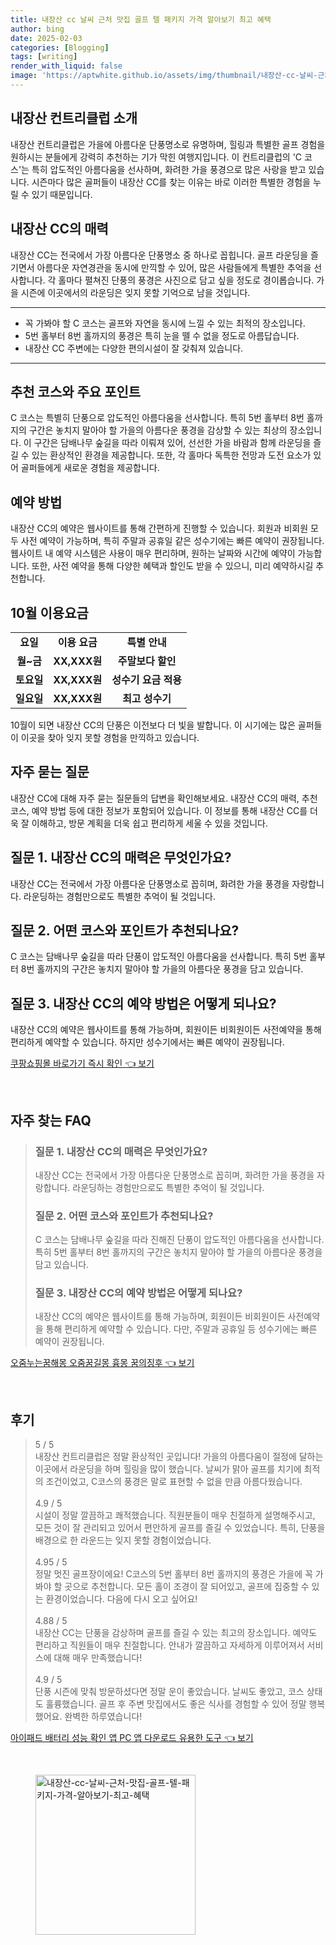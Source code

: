 ```yaml
---
title: 내장산 cc 날씨 근처 맛집 골프 텔 패키지 가격 알아보기 최고 혜택
author: bing
date: 2025-02-03
categories: [Blogging]
tags: [writing]
render_with_liquid: false
image: 'https://aptwhite.github.io/assets/img/thumbnail/내장산-cc-날씨-근처-맛집-골프-텔-패키지-가격-알아보기-최고-혜택.webp'
---
```



<h2 id='내장산-컨트리클럽-소개'>내장산 컨트리클럽 소개</h2>

<p>내장산 컨트리클럽은 가을에 아름다운 단풍명소로 유명하며, 힐링과 특별한 골프 경험을 원하시는 분들에게 강력히 추천하는 기가 막힌 여행지입니다. 이 컨트리클럽의 'C 코스'는 특히 압도적인 아름다움을 선사하며, 화려한 가을 풍경으로 많은 사랑을 받고 있습니다. 시즌마다 많은 골퍼들이 내장산 CC를 찾는 이유는 바로 이러한 특별한 경험을 누릴 수 있기 때문입니다.</p>

<h2 id='내장산-cc의-매력'>내장산 CC의 매력</h2>

<p>내장산 CC는 전국에서 가장 아름다운 단풍명소 중 하나로 꼽힙니다. 골프 라운딩을 즐기면서 아름다운 자연경관을 동시에 만끽할 수 있어, 많은 사람들에게 특별한 추억을 선사합니다. 각 홀마다 펼쳐진 단풍의 풍경은 사진으로 담고 싶을 정도로 경이롭습니다. 가을 시즌에 이곳에서의 라운딩은 잊지 못할 기억으로 남을 것입니다.</p>

<hr />

<ul>
    <li>꼭 가봐야 할 C 코스는 골프와 자연을 동시에 느낄 수 있는 최적의 장소입니다.</li>
    <li>5번 홀부터 8번 홀까지의 풍경은 특히 눈을 뗄 수 없을 정도로 아름답습니다.</li>
    <li>내장산 CC 주변에는 다양한 편의시설이 잘 갖춰져 있습니다.</li>
</ul>

<hr />

<h2 id='추천-코스와-주요-포인트'>추천 코스와 주요 포인트</h2>

<p>C 코스는 특별히 단풍으로 압도적인 아름다움을 선사합니다. 특히 5번 홀부터 8번 홀까지의 구간은 놓치지 말아야 할 가을의 아름다운 풍경을 감상할 수 있는 최상의 장소입니다. 이 구간은 담배나무 숲길을 따라 이뤄져 있어, 선선한 가을 바람과 함께 라운딩을 즐길 수 있는 환상적인 환경을 제공합니다. 또한, 각 홀마다 독특한 전망과 도전 요소가 있어 골퍼들에게 새로운 경험을 제공합니다.</p>

<h2 id='예약-방법'>예약 방법</h2>

<p>내장산 CC의 예약은 웹사이트를 통해 간편하게 진행할 수 있습니다. 회원과 비회원 모두 사전 예약이 가능하며, 특히 주말과 공휴일 같은 성수기에는 빠른 예약이 권장됩니다. 웹사이트 내 예약 시스템은 사용이 매우 편리하며, 원하는 날짜와 시간에 예약이 가능합니다. 또한, 사전 예약을 통해 다양한 혜택과 할인도 받을 수 있으니, 미리 예약하시길 추천합니다.</p>

<h2 id='10월-이용요금'>10월 이용요금</h2>

<table>
    <tr>
        <td style="text-align: center; height: 17px;"><b>요일</b></td>
        <td style="text-align: center; height: 17px;"><b>이용 요금</b></td>
        <td style="text-align: center; height: 17px;"><b>특별 안내</b></td>
    </tr>
    <tr>
        <td style="text-align: center; height: 17px;"><b>월~금</b></td>
        <td style="text-align: center; height: 17px;"><b>XX,XXX원</b></td>
        <td style="text-align: center; height: 17px;"><b>주말보다 할인</b></td>
    </tr>
    <tr>
        <td style="text-align: center; height: 17px;"><b>토요일</b></td>
        <td style="text-align: center; height: 17px;"><b>XX,XXX원</b></td>
        <td style="text-align: center; height: 17px;"><b>성수기 요금 적용</b></td>
    </tr>
    <tr>
        <td style="text-align: center; height: 17px;"><b>일요일</b></td>
        <td style="text-align: center; height: 17px;"><b>XX,XXX원</b></td>
        <td style="text-align: center; height: 17px;"><b>최고 성수기</b></td>
    </tr>
</table>

<p>10월이 되면 내장산 CC의 단풍은 이전보다 더 빛을 발합니다. 이 시기에는 많은 골퍼들이 이곳을 찾아 잊지 못할 경험을 만끽하고 있습니다.</p>

<h2 id='자주-묻는-질문'>자주 묻는 질문</h2>

<p>내장산 CC에 대해 자주 묻는 질문들의 답변을 확인해보세요. 내장산 CC의 매력, 추천 코스, 예약 방법 등에 대한 정보가 포함되어 있습니다. 이 정보를 통해 내장산 CC를 더욱 잘 이해하고, 방문 계획을 더욱 쉽고 편리하게 세울 수 있을 것입니다.</p>

<h2 id='질문-1-내장산-cc의-매력은-무엇인가요'>질문 1. 내장산 CC의 매력은 무엇인가요?</h2>

<p>내장산 CC는 전국에서 가장 아름다운 단풍명소로 꼽히며, 화려한 가을 풍경을 자랑합니다. 라운딩하는 경험만으로도 특별한 추억이 될 것입니다.</p>

<h2 id='질문-2-어떤-코스와-포인트가-추천되나요'>질문 2. 어떤 코스와 포인트가 추천되나요?</h2>

<p>C 코스는 담배나무 숲길을 따라 단풍이 압도적인 아름다움을 선사합니다. 특히 5번 홀부터 8번 홀까지의 구간은 놓치지 말아야 할 가을의 아름다운 풍경을 담고 있습니다.</p>

<h2 id='질문-3-내장산-cc의-예약-방법은-어떻게-되나요'>질문 3. 내장산 CC의 예약 방법은 어떻게 되나요?</h2>

<p>내장산 CC의 예약은 웹사이트를 통해 가능하며, 회원이든 비회원이든 사전예약을 통해 편리하게 예약할 수 있습니다. 하지만 성수기에서는 빠른 예약이 권장됩니다.</p>


<p><a class="click-button" title="쿠팡쇼핑몰 바로가기 즉시 확인" href="https://aptwhite.github.io/posts/%EC%BF%A0%ED%8C%A1%EC%87%BC%ED%95%91%EB%AA%B0-%EB%B0%94%EB%A1%9C%EA%B0%80%EA%B8%B0-%EC%A6%89%EC%8B%9C-%ED%99%95%EC%9D%B8/" rel="dofollow">쿠팡쇼핑몰 바로가기 즉시 확인 👈 보기</a></p><br>
<h2 id='자주_찾는_FAQ'>자주 찾는 FAQ</h2>
<div itemscope="" itemtype="https://schema.org/FAQPage"> 
<blockquote> 
<div itemscope="" itemprop="mainEntity" itemtype="https://schema.org/Question"> 
<h3 itemprop="name">질문 1. 내장산 CC의 매력은 무엇인가요?</h3> 
<div itemscope="" itemprop="acceptedAnswer" itemtype="https://schema.org/Answer"> 
<span itemprop="text"> 
<p>내장산 CC는 전국에서 가장 아름다운 단풍명소로 꼽히며, 화려한 가을 풍경을 자랑합니다. 라운딩하는 경험만으로도 특별한 추억이 될 것입니다.</p> 
</span> 
</div> 
</div> 

<div itemscope="" itemprop="mainEntity" itemtype="https://schema.org/Question"> 
<h3 itemprop="name">질문 2. 어떤 코스와 포인트가 추천되나요?</h3> 
<div itemscope="" itemprop="acceptedAnswer" itemtype="https://schema.org/Answer"> 
<span itemprop="text"> 
<p>C 코스는 담배나무 숲길을 따라 진해진 단풍이 압도적인 아름다움을 선사합니다. 특히 5번 홀부터 8번 홀까지의 구간은 놓치지 말아야 할 가을의 아름다운 풍경을 담고 있습니다.</p> 
</span> 
</div> 
</div> 

<div itemscope="" itemprop="mainEntity" itemtype="https://schema.org/Question"> 
<h3 itemprop="name">질문 3. 내장산 CC의 예약 방법은 어떻게 되나요?</h3> 
<div itemscope="" itemprop="acceptedAnswer" itemtype="https://schema.org/Answer"> 
<span itemprop="text"> 
<p>내장산 CC의 예약은 웹사이트를 통해 가능하며, 회원이든 비회원이든 사전예약을 통해 편리하게 예약할 수 있습니다. 다만, 주말과 공휴일 등 성수기에는 빠른 예약이 권장됩니다.</p> 
</span> 
</div> 
</div> 
</blockquote> 
</div>
<p><a class="click-button" title="오줌누는꿈해몽 오줌꿈길몽 흉몽 꿈의징후" href="https://aptwhite.github.io/posts/%EC%98%A4%EC%A4%8C%EB%88%84%EB%8A%94%EA%BF%88%ED%95%B4%EB%AA%BD-%EC%98%A4%EC%A4%8C%EA%BF%88%EA%B8%B8%EB%AA%BD-%ED%9D%89%EB%AA%BD-%EA%BF%88%EC%9D%98%EC%A7%95%ED%9B%84/" rel="dofollow">오줌누는꿈해몽 오줌꿈길몽 흉몽 꿈의징후 👈 보기</a></p><br>
<h2 id='후기'>후기</h2>
<div itemscope itemtype="https://schema.org/Product">
  <blockquote>
  <div itemprop="review" itemscope itemtype="https://schema.org/Review">
      <div itemprop="reviewRating" itemscope itemtype="https://schema.org/Rating"> <span itemprop="ratingValue">5</span> / <span itemprop="bestRating">5</span> </div>
      <span itemprop="reviewBody">내장산 컨트리클럽은 정말 환상적인 곳입니다! 가을의 아름다움이 절정에 달하는 이곳에서 라운딩을 하며 힐링을 많이 했습니다. 날씨가 맑아 골프를 치기에 최적의 조건이었고, C코스의 풍경은 말로 표현할 수 없을 만큼 아름다웠습니다.</span>
  </div>
  <br>
  <div itemprop="review" itemscope itemtype="https://schema.org/Review">
      <div itemprop="reviewRating" itemscope itemtype="https://schema.org/Rating"> <span itemprop="ratingValue">4.9</span> / <span itemprop="bestRating">5</span> </div>
      <span itemprop="reviewBody">시설이 정말 깔끔하고 쾌적했습니다. 직원분들이 매우 친절하게 설명해주시고, 모든 것이 잘 관리되고 있어서 편안하게 골프를 즐길 수 있었습니다. 특히, 단풍을 배경으로 한 라운드는 잊지 못할 경험이었습니다.</span>
  </div>
  <br>
  <div itemprop="review" itemscope itemtype="https://schema.org/Review">
      <div itemprop="reviewRating" itemscope itemtype="https://schema.org/Rating"> <span itemprop="ratingValue">4.95</span> / <span itemprop="bestRating">5</span> </div>
      <span itemprop="reviewBody">정말 멋진 골프장이에요! C코스의 5번 홀부터 8번 홀까지의 풍경은 가을에 꼭 가봐야 할 곳으로 추천합니다. 모든 홀이 조경이 잘 되어있고, 골프에 집중할 수 있는 환경이었습니다. 다음에 다시 오고 싶어요!</span>
  </div>
  <br>
  <div itemprop="review" itemscope itemtype="https://schema.org/Review">
      <div itemprop="reviewRating" itemscope itemtype="https://schema.org/Rating"> <span itemprop="ratingValue">4.88</span> / <span itemprop="bestRating">5</span> </div>
      <span itemprop="reviewBody">내장산 CC는 단풍을 감상하며 골프를 즐길 수 있는 최고의 장소입니다. 예약도 편리하고 직원들이 매우 친절합니다. 안내가 깔끔하고 자세하게 이루어져서 서비스에 대해 매우 만족했습니다!</span>
  </div>
  <br>
  <div itemprop="review" itemscope itemtype="https://schema.org/Review">
      <div itemprop="reviewRating" itemscope itemtype="https://schema.org/Rating"> <span itemprop="ratingValue">4.9</span> / <span itemprop="bestRating">5</span> </div>
      <span itemprop="reviewBody">단풍 시즌에 맞춰 방문하셨다면 정말 운이 좋았습니다. 날씨도 좋았고, 코스 상태도 훌륭했습니다. 골프 후 주변 맛집에서도 좋은 식사를 경험할 수 있어 정말 행복했어요. 완벽한 하루였습니다!</span>
  </div>
  </blockquote>
</div>
<p><a class="click-button" title="아이패드 배터리 성능 확인 앱 PC 앱 다운로드 유용한 도구" href="https://aptwhite.github.io/posts/%EC%95%84%EC%9D%B4%ED%8C%A8%EB%93%9C-%EB%B0%B0%ED%84%B0%EB%A6%AC-%EC%84%B1%EB%8A%A5-%ED%99%95%EC%9D%B8-%EC%95%B1-PC-%EC%95%B1-%EB%8B%A4%EC%9A%B4%EB%A1%9C%EB%93%9C-%EC%9C%A0%EC%9A%A9%ED%95%9C-%EB%8F%84%EA%B5%AC/" rel="dofollow">아이패드 배터리 성능 확인 앱 PC 앱 다운로드 유용한 도구 👈 보기</a></p><br>
<figure class="image"><img src="https://aptwhite.github.io/assets/img/thumbnail/내장산-cc-날씨-근처-맛집-골프-텔-패키지-가격-알아보기-최고-혜택.webp" alt="내장산-cc-날씨-근처-맛집-골프-텔-패키지-가격-알아보기-최고-혜택" width="256" height="256"></figure>